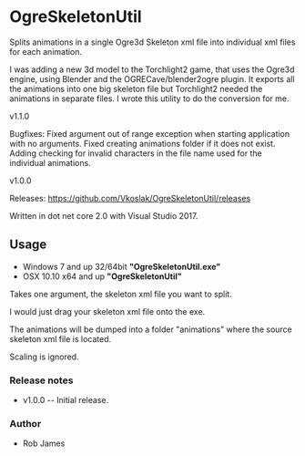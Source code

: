 # OgreSkeletonUtil

Splits animations in a single Ogre3d Skeleton xml file into individual xml files for each animation.

I was adding a new 3d model to the Torchlight2 game, that uses the Ogre3d engine, using Blender and the OGRECave/blender2ogre plugin.  It exports all the animations into one big skeleton file but Torchlight2 needed the animations in separate files. I wrote this utility to do the conversion for me.

v1.1.0

Bugfixes: Fixed argument out of range exception when starting application with no arguments. Fixed creating animations folder if it does not exist.  Adding checking for invalid characters in the file name used for the individual animations.

v1.0.0

Releases: <https://github.com/Vkoslak/OgreSkeletonUtil/releases>

Written in dot net core 2.0 with Visual Studio 2017.

## Usage

* Windows 7 and up 32/64bit **"OgreSkeletonUtil.exe"**
* OSX 10.10 x64 and up **"OgreSkeletonUtil"**

Takes one argument, the skeleton xml file you want to split.

I would just drag your skeleton xml file onto the exe.

The animations will be dumped into a folder "animations" where the source skeleton xml file is located.

Scaling is ignored.

### Release notes

* v1.0.0 -- Initial release.

### Author

* Rob James